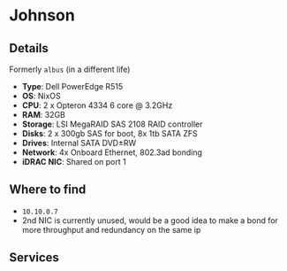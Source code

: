 # Johnson

## Details
Formerly `albus` (in a different life)
- **Type**: Dell PowerEdge R515
- **OS**: NixOS
- **CPU**: 2 x Opteron 4334 6 core @ 3.2GHz
- **RAM**: 32GB
- **Storage**: LSI MegaRAID SAS 2108 RAID controller
- **Disks**: 2 x 300gb SAS for boot, 8x 1tb SATA ZFS
- **Drives**: Internal SATA DVD±RW
- **Network**: 4x Onboard Ethernet, 802.3ad bonding
- **iDRAC NIC**: Shared on port 1
## Where to find
- `10.10.0.7`
- 2nd NIC is currently unused, would be a good idea to make a bond for more throughput and redundancy on the same ip
## Services
